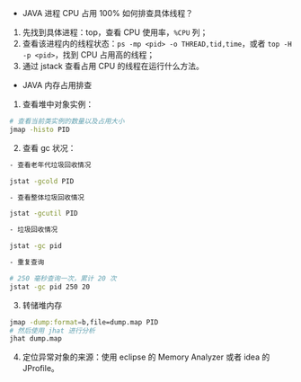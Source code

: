 - JAVA 进程 CPU 占用 100% 如何排查具体线程？

1. 先找到具体进程：top，查看 CPU 使用率，`%CPU` 列；
2. 查看该进程内的线程状态：`ps -mp <pid> -o THREAD,tid,time`，或者 `top -H -p <pid>`，找到 CPU 占用高的线程；
3. 通过 jstack 查看占用 CPU 的线程在运行什么方法。

- JAVA 内存占用排查

1. 查看堆中对象实例：
```bash
# 查看当前类实例的数量以及占用大小
jmap -histo PID
```

2. 查看 gc 状况：
```bash
- 查看老年代垃圾回收情况

jstat -gcold PID

- 查看整体垃圾回收情况

jstat -gcutil PID

- 垃圾回收情况

jstat -gc pid

- 重复查询

# 250 毫秒查询一次，累计 20 次
jstat -gc pid 250 20
```

3. 转储堆内存

```bash
jmap -dump:format=b,file=dump.map PID
# 然后使用 jhat 进行分析
jhat dump.map
```

4. 定位异常对象的来源：使用 eclipse 的 Memory Analyzer 或者 idea 的 JProfile。

